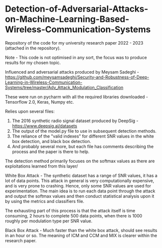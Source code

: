 # Detection-of-Adversarial-Attacks-on-Machine-Learning-Based-Wireless-Communication-Systems
Repository of the code for my university research paper 2022 - 2023 (attached in the repository).

Note - This code is not optimised in any sort, the focus was to produce results for my chosen topic. 

Influenced and adversarial attacks produced by Meysam Sadeghi - https://github.com/meysamsadeghi/Security-and-Robustness-of-Deep-Learning-in-Wireless-Communication-Systems/tree/master/Adv_Attack_Modulation_Classification

These were run on pycharm with all the required libraries downloaded - Tensorflow 2.0, Keras, Numpy etc.

Relies upon several files:
1) The 2016 synthetic radio signal dataset produced by DeepSig - https://www.deepsig.ai/datasets
2) The output of the model.py file to use in subsequent detection methods.
3) The reliance of the "valid indexes" for different SNR values in the white box detection, and black box detection.
4) And probably several more, but each file has comments describing the process and the paper is there to help.


The detection method primarily focuses on the softmax values as there are exploitations learned from this layer/

White Box Attack -
The synthetic dataset has a range of SNR values, it has a lot of data points.
This attack in general is very computationally expensive, and is very prone to crashing. Hence, only some SNR values are used for experimentation. The main idea is to run each data point through the attack and output the softmax values and then conduct statistical analysis upon it by using the metrics and classifiers file.

The exhausting part of this process is that the attack itself is time consuming, 2 hours to complete 500 data points, when there is 1000 roughly per modulation type per SNR value.


Black Box Attack - 
Much faster than the white box attack, should see results in an hour or so. The meaning of ICM and CCM and MIX is clearer within the research paper. 





